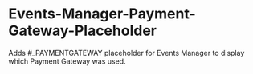 # Events-Manager-Payment-Gateway-Placeholder

Adds #_PAYMENTGATEWAY placeholder for Events Manager to display which Payment Gateway was used.
